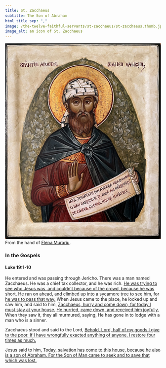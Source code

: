 ```yaml
---
title: St. Zacchaeus
subtitle: The Son of Abraham
html_title_sep: ","
image: /the-twelve-faithful-servants/st-zacchaeus/st-zacchaeus.thumb.jpg
image_alt: an icon of St. Zacchaeus
---
```


<a href="st-zacchaeus.jpg">
  <img src="st-zacchaeus.small.jpg" alt="St. Zacchaeus, the son of Abraham">
</a>
<div class="caption">From the hand of <a
href="https://www.elenamurariu.com/">Elena Murariu</a>.</div>

### In the Gospels

#### Luke 19:1-10

He entered and was passing through Jericho. There was a man named Zacchaeus. He
was a chief tax collector, and he was rich. <u class="blue">He was trying to
see who Jesus was, and couldn’t because of the crowd, because he was short. He
ran on ahead, and climbed up into a sycamore tree to see him, for he was to
pass that way.</u> When Jesus came to the place, he looked up and saw him, and
said to him, <u>Zacchaeus, hurry and come down, for today I must stay at your
house.</u> <u class="blue">He hurried, came down, and received him
joyfully.</u> When they saw it, they all murmured, saying, He has gone in to
lodge with a man who is a sinner.

Zacchaeus stood and said to the Lord, <u class="blue">Behold, Lord, half of my
goods I give to the poor. If I have wrongfully exacted anything of anyone, I
restore four times as much.</u>

Jesus said to him, <u>Today, salvation has come to this house, because he also
is a son of Abraham. For the Son of Man came to seek and to save that which was
lost.</u>
